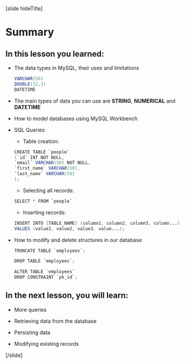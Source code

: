 [slide hideTitle]

# Summary

## In this lesson you learned:

- The data types in MySQL, their uses and limitations
    
    ```Java
    VARCHAR(50)
    DOUBLE(12,3)
    DATETIME
    ```
- The main types of data you can use are **STRING**, **NUMERICAL** and **DATETIME**


- How to model databases using MySQL Workbench

- SQL Queries
    - Table creation:
    ```Java
    CREATE TABLE `people`
    (`id` INT NOT NULL,
    `email` VARCHAR(50) NOT NULL,
    `first_name` VARCHAR(50),
    `last_name` VARCHAR(50)
    );
    ```
    - Selecting all records:

    ```Java
    SELECT * FROM `people`
    ```

    - Inserting records:
    ```Java
    INSERT INTO [TABLE_NAME] (column1, column2, column3, column...)
    VALUES (value1, value2, value3, value...);
    ```

- How to modify and delete structures in our database

    ```Java
    TRUNCATE TABLE `employees`;

    DROP TABLE `employees`;

    ALTER TABLE `employees`
    DROP CONSTRAINT `pk_id`;
    ```

## In the next lesson, you will learn:

- More queries

- Retrieving data from the database

- Persisting data

- Modifying existing records

[/slide]
